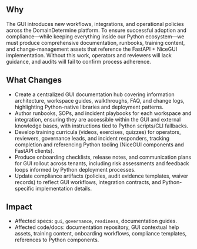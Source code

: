 ## Why
The GUI introduces new workflows, integrations, and operational policies across the DomainDetermine platform. To ensure successful adoption and compliance—while keeping everything inside our Python ecosystem—we must produce comprehensive documentation, runbooks, training content, and change-management assets that reference the FastAPI + NiceGUI implementation. Without this work, operators and reviewers will lack guidance, and audits will fail to confirm process adherence.

## What Changes
- Create a centralized GUI documentation hub covering information architecture, workspace guides, walkthroughs, FAQ, and change logs, highlighting Python-native libraries and deployment patterns.
- Author runbooks, SOPs, and incident playbooks for each workspace and integration, ensuring they are accessible within the GUI and external knowledge bases, with instructions tied to Python scripts/CLI fallbacks.
- Develop training curricula (videos, exercises, quizzes) for operators, reviewers, governance leads, and incident responders, tracking completion and referencing Python tooling (NiceGUI components and FastAPI clients).
- Produce onboarding checklists, release notes, and communication plans for GUI rollout across tenants, including risk assessments and feedback loops informed by Python deployment processes.
- Update compliance artifacts (policies, audit evidence templates, waiver records) to reflect GUI workflows, integration contracts, and Python-specific implementation details.

## Impact
- Affected specs: `gui`, `governance`, `readiness`, documentation guides.
- Affected code/docs: documentation repository, GUI contextual help assets, training content, onboarding workflows, compliance templates, references to Python components.
